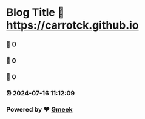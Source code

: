 # Blog Title :link: https://carrotck.github.io 
### :page_facing_up: [0](https://carrotck.github.io/tag.html) 
### :speech_balloon: 0 
### :hibiscus: 0 
### :alarm_clock: 2024-07-16 11:12:09 
### Powered by :heart: [Gmeek](https://github.com/Meekdai/Gmeek)
